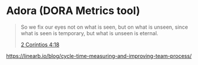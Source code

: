 # Adora (DORA Metrics tool)

> So we fix our eyes not on what is seen, but on what is unseen, since what is seen is temporary, but what is unseen is eternal.
> 
> [2 Coríntios 4:18](https://www.bibliaonline.com.br/niv/2co/4/18)


https://linearb.io/blog/cycle-time-measuring-and-improving-team-process/